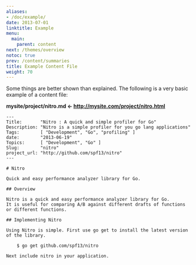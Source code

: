 ```yaml
---
aliases:
- /doc/example/
date: 2013-07-01
linktitle: Example
menu:
  main:
    parent: content
next: /themes/overview
notoc: true
prev: /content/summaries
title: Example Content File
weight: 70
---
```


Some things are better shown than explained. The following is a very basic example of a content file:

**mysite/project/nitro.md  ← http://mysite.com/project/nitro.html**

    ---
    Title:       "Nitro : A quick and simple profiler for Go"
    Description: "Nitro is a simple profiler for you go lang applications"
    Tags:        [ "Development", "Go", "profiling" ]
    date:        "2013-06-19"
    Topics:      [ "Development", "Go" ]
    Slug:        "nitro"
    project_url: "http://github.com/spf13/nitro"
    ---

    # Nitro

    Quick and easy performance analyzer library for Go.

    ## Overview

    Nitro is a quick and easy performance analyzer library for Go.
    It is useful for comparing A/B against different drafts of functions
    or different functions.

    ## Implementing Nitro

    Using Nitro is simple. First use go get to install the latest version
    of the library.

        $ go get github.com/spf13/nitro

    Next include nitro in your application.


